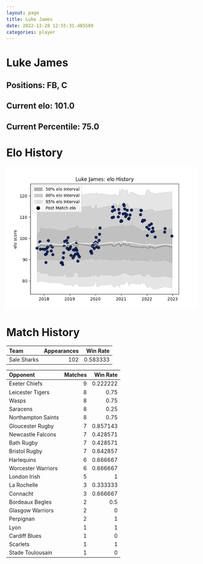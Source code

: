 ```yaml
---  
layout: page  
title: Luke James  
date: 2022-12-28 12:55:31.485589  
categories: player  
---
```

# Luke James

## Positions: FB, C

## Current elo: 101.0

## Current Percentile: 75.0

# Elo History


![elo history](history_LukeJames.png)
# Match History


| Team        |   Appearances |   Win Rate |
|:------------|--------------:|-----------:|
| Sale Sharks |           102 |   0.583333 |

| Opponent           |   Matches |   Win Rate |
|:-------------------|----------:|-----------:|
| Exeter Chiefs      |         9 |   0.222222 |
| Leicester Tigers   |         8 |   0.75     |
| Wasps              |         8 |   0.75     |
| Saracens           |         8 |   0.25     |
| Northampton Saints |         8 |   0.75     |
| Gloucester Rugby   |         7 |   0.857143 |
| Newcastle Falcons  |         7 |   0.428571 |
| Bath Rugby         |         7 |   0.428571 |
| Bristol Rugby      |         7 |   0.642857 |
| Harlequins         |         6 |   0.666667 |
| Worcester Warriors |         6 |   0.666667 |
| London Irish       |         5 |   1        |
| La Rochelle        |         3 |   0.333333 |
| Connacht           |         3 |   0.666667 |
| Bordeaux Begles    |         2 |   0.5      |
| Glasgow Warriors   |         2 |   0        |
| Perpignan          |         2 |   1        |
| Lyon               |         1 |   1        |
| Cardiff Blues      |         1 |   0        |
| Scarlets           |         1 |   1        |
| Stade Toulousain   |         1 |   0        |